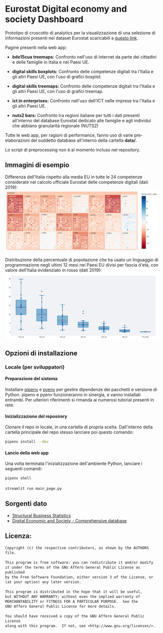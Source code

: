 # Eurostat Digital economy and society Dashboard

Prototipo di cruscotto di analytics per la visualizzazione di una selezione di informazioni presenti nei dataset Eurostat scaricabili a [questo link](https://ec.europa.eu/eurostat/web/digital-economy-and-society/data/comprehensive-database).

Pagine presenti nella web app:

- **bde15cua treemaps:** Confronto nell'uso di internet da parte dei cittadini e delle famiglie in Italia e nei Paesi UE.

- **digital skills boxplots:** Confronto delle competenze digitali tra l'Italia e gli altri Paesi UE, con l'uso di grafici boxplot.

- **digital skills treemaps:** Confronto delle competenze digitali tra l'Italia e gli altri Paesi UE, con l'uso di grafici treemap.

- **ict in enterprises:** Confronto nell'uso dell'ICT nelle imprese tra l'Italia e gli altri Paesi UE.

- **nuts2 bars:** Confronto tra regioni italiane per tutti i dati presenti all'interno del database Eurostat dedicato alle famiglie e agli individui che abbiano granularità regionale (NUTS2)


Tutte le web app, per ragioni di performance, fanno uso di varie pre-elaborazioni del suddetto database all'interno della cartella **data/**.

Lo script di preprocessing non è al momento incluso nel repository.

## Immagini di esempio
Differenza dell'Italia rispetto alla media EU in tutte le 24 competenze considerate nel calcolo ufficiale Eurostat delle competenze digitali (dati 2019):
![Treemap DSK 2019 example](./imgs/treemap-dsk-2019-example.png "Treemap DSK 2019 example")

Distribuzione della percentuale di popolazione che ha usato un linguaggio di programmazione negli ultimi 12 mesi nei Paesi EU divisi per fascia d'età, con valore dell'Italia evidenziato in rosso (dati 2019):
![Boxplot developers 2019 example](./imgs/boxplot-developers-2019-example.png "Boxplot developers 2019 example")

## Opzioni di installazione
### Locale (per sviluppatori)
#### Preparazione del sistema
Installare [pipenv](https://github.com/pypa/pipenv) e [pyenv](https://github.com/pyenv/pyenv) per gestire dipendenze dei pacchetti e versione di Python. pipenv e pyenv funzioneranno in sinergia, e vanno installati entrambi. Per ulteriori riferimenti si rimanda ai numerosi tutorial presenti in rete.

#### Inizializzazione del reposirory
Clonare il repo in locale, in una cartella di propria scelta. Dall'interno della cartella principale del repo stesso lanciare poi questo comando:
```sh
pipenv install --dev
```
#### Lancio della web app
Una volta terminata l'inizializzazione dell'ambiente Python, lanciare i seguenti comandi:
```sh
pipenv shell

streamlit run main_page.py
```
## Sorgenti dato
- [Structural Business Statistics](https://ec.europa.eu/eurostat/web/structural-business-statistics/data/database)
- [Digital Economic and Society - Comprehensive database](https://ec.europa.eu/eurostat/web/digital-economy-and-society/data/comprehensive-database)


## Licenza:

    Copyright (c) the respective contributors, as shown by the AUTHORS file.

    This program is free software: you can redistribute it and/or modify
    it under the terms of the GNU Affero General Public License as published
    by the Free Software Foundation, either version 3 of the License, or
    (at your option) any later version.

    This program is distributed in the hope that it will be useful,
    but WITHOUT ANY WARRANTY; without even the implied warranty of
    MERCHANTABILITY or FITNESS FOR A PARTICULAR PURPOSE.  See the
    GNU Affero General Public License for more details.

    You should have received a copy of the GNU Affero General Public License
    along with this program.  If not, see <http://www.gnu.org/licenses/>.
